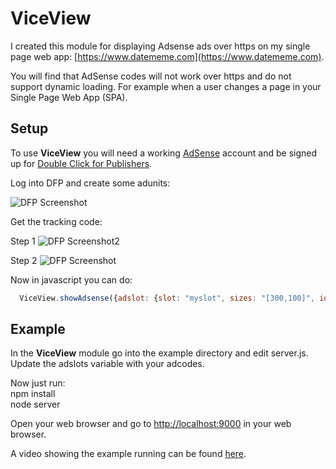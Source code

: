# ViceView

I created this module for displaying Adsense ads over https on my single page web app:  [https://www.datememe.com](https://www.datememe.com).

You will find that AdSense codes will not work over https and do not support dynamic loading.  For example when a user changes a page in your Single Page Web App (SPA).


## Setup

To use **ViceView** you will need a working [AdSense](https://www.google.com/adsense) account and be signed up for [Double Click for Publishers](https://www.google.com/dfp).

Log into DFP and create some adunits:

![DFP Screenshot](https://5484a7c8787337b3f8d1092258c32bcb653c2398.googledrive.com/host/0B4H2Vx5E4Rjlcm9RczkxNFZzaTQ/DoubleClick_for_Publishers_-_Ad_units.png)

Get the tracking code:

Step 1
![DFP Screenshot2](https://5484a7c8787337b3f8d1092258c32bcb653c2398.googledrive.com/host/0B4H2Vx5E4Rjlcm9RczkxNFZzaTQ/DoubleClick_for_Publishers_-_Network_settings.png)

Step 2
![DFP Screenshot](https://5484a7c8787337b3f8d1092258c32bcb653c2398.googledrive.com/host/0B4H2Vx5E4Rjlcm9RczkxNFZzaTQ/DoubleClick_for_Publishers_-_Network_settings-Tag.png)

Now in javascript you can do:  
```javascript
  ViceView.showAdsense({adslot: {slot: "myslot", sizes: "[300,100]", id:"your adsenseid"}, element: "element", adwidth: 300, adheight: 100});
```
 


## Example

In the **ViceView** module go into the example directory and edit server.js.   Update the adslots variable with your adcodes.

Now just run:  
    npm install  
    node server  

Open your web browser and go to [http://localhost:9000](http://localhost:9000) in your web browser.

A video showing the example running can be found [here](https://5484a7c8787337b3f8d1092258c32bcb653c2398.googledrive.com/host/0B4H2Vx5E4Rjlcm9RczkxNFZzaTQ/viceview-example.mp4).
    
